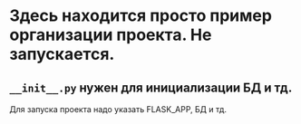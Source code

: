 # Здесь находится просто пример организации проекта. Не запускается.
## `__init__.py` нужен для инициализации БД и тд.

Для запуска проекта надо указать FLASK_APP, БД и тд.